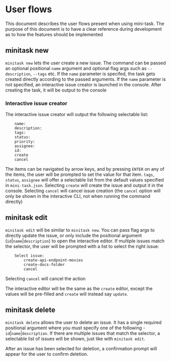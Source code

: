 # User flows

This document describes the user flows present when using mini-task. The purpose of this document is to have a clear reference during development as to how the features should be implemented

## minitask new

`minitask new` lets the user create a new issue. The command can be passed an optional positional `name` argument and optional flag args such as `--description`, `--tags` etc. If the `name` parameter is specifed, the task gets created directly according to the passed arguments. If the `name` parameter is not specified, an interactive issue creator is launched in the console. After creating the task, it will be output to the console

### Interactive issue creator

The interactive issue creator will output the following selectable list:

```
    name: 
    description: 
    tags:
    status:
    priority:
    assignee:
    id:
    create
    cancel
```

The items can be navigated by arrow keys, and by pressing `ENTER` on any of the items, the user will be prompted to set the value for that item. `tags`, `status`, `assignee` will offer a selectable list from the default values specified in `mini-task.json`. Selecting `create` will create the issue and output it in the console. Selecting `cancel` will cancel issue creation (the `cancel` option will only be shown in the interactive CLI, not when running the command directly)

## minitask edit

`minitask edit` will be similar to `minitask new`. You can pass flag args to directly update the issue, or only include the positional argument (`id`|`name`|`description`) to open the interactive editor. If multiple issues match the selector, the user will be prompted with a list to select the right issue:

```
    Select issue:
        create-api-endpoint-movies
        create-docs-folder
        cancel
```

Selecting `cancel` will cancel the action

The interactive editor will be the same as the `create` editor, except the values will be pre-filled and `create` will instead say `update`.

## minitask delete

`minitask delete` allows the user to delete an issue. It has a single required positional argument where you must specify one of the following - `id`|`name`|`description`. If there are multiple issues that match the selector, a selectable list of issues will be shown, just like with `minitask edit`.

After an issue has been selected for deletion, a confirmation prompt will appear for the user to confirm deletion.